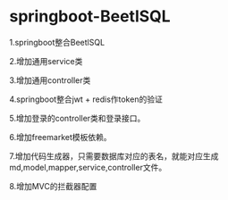 # springboot-BeetlSQL
1.springboot整合BeetlSQL  

2.增加通用service类  

3.增加通用controller类  

4.springboot整合jwt + redis作token的验证  

5.增加登录的controller类和登录接口。  

6.增加freemarket模板依赖。  

7.增加代码生成器，只需要数据库对应的表名，就能对应生成md,model,mapper,service,controller文件。  

8.增加MVC的拦截器配置